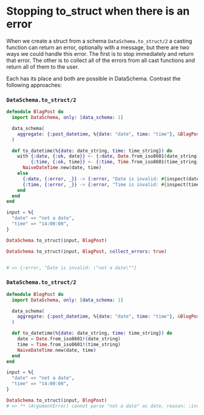 # Stopping to_struct when there is an error

When we create a struct from a schema `DataSchema.to_struct/2` a casting function can return an error, optionally with a message, but there are two ways we could handle this error. The first is to stop immediately and return that error. The other is to collect all of the errors from all cast functions and return all of them to the user.

Each has its place and both are possible in DataSchema. Contrast the following approaches:

### `DataSchema.to_struct/2`

```elixir
defmodule BlagPost do
  import DataSchema, only: [data_schema: 1]

  data_schema(
    aggregate: {:post_datetime, %{date: "date", time: "time"}, &BlagPost.to_datetime/1}
  )

  def to_datetime(%{date: date_string, time: time_string}) do
    with {:date, {:ok, date}} <- {:date, Date.from_iso8601(date_string)},
         {:time, {:ok, time}} <- {:time, Time.from_iso8601(time_string)} do
      NaiveDateTime.new(date, time)
    else
      {:date, {:error, _}} -> {:error, "Date is invalid: #{inspect(date_string)}"}
      {:time, {:error, _}} -> {:error, "Time is invalid: #{inspect(time_string)}"}
    end
  end
end

input = %{
  "date" => "not a date",
  "time" => "14:00:00",
}

DataSchema.to_struct(input, BlagPost)

DataSchema.to_struct(input, BlagPost, collect_errors: true)


# => {:error, "Date is invalid: \"not a date\""}
```

### `DataSchema.to_struct/2`

```elixir
defmodule BlogPost do
  import DataSchema, only: [data_schema: 1]

  data_schema(
    aggregate: {:post_datetime, %{date: "date", time: "time"}, &BlogPost.to_datetime/1}
  )

  def to_datetime(%{date: date_string, time: time_string}) do
    date = Date.from_iso8601!(date_string)
    time = Time.from_iso8601!(time_string)
    NaiveDateTime.new(date, time)
  end
end

input = %{
  "date" => "not a date",
  "time" => "14:00:00",
}

DataSchema.to_struct(input, BlogPost)
# => ** (ArgumentError) cannot parse "not a date" as date, reason: :invalid_format
```

